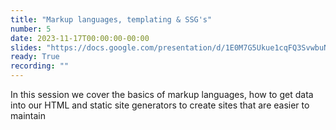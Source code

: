 ```yaml
---
title: "Markup languages, templating & SSG's"
number: 5
date: 2023-11-17T00:00:00-00:00
slides: "https://docs.google.com/presentation/d/1E0M7G5Ukue1cqFQ3SvwbuNGYzey7WnlY_dEnDqFQRCM/edit?usp=sharing"
ready: True
recording: ""
---
```


In this session we cover the basics of markup languages, how to get data into our HTML and static site generators to create sites that are easier to maintain